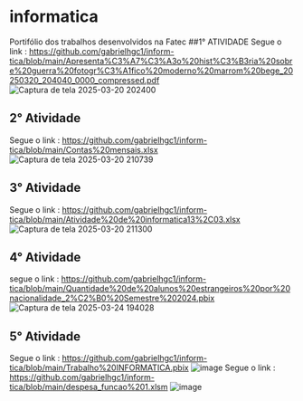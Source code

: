 # informatica
Portifólio  dos trabalhos desenvolvidos na Fatec 
##1° ATIVIDADE
Segue o link : https://github.com/gabrielhgc1/inform-tica/blob/main/Apresenta%C3%A7%C3%A3o%20hist%C3%B3ria%20sobre%20guerra%20fotogr%C3%A1fico%20moderno%20marrom%20bege_20250320_204040_0000_compressed.pdf
![Captura de tela 2025-03-20 202400](https://github.com/user-attachments/assets/301b7640-b38c-45d3-8726-83b045f16d24)
## 2° Atividade 
Segue o link : https://github.com/gabrielhgc1/inform-tica/blob/main/Contas%20mensais.xlsx 
![Captura de tela 2025-03-20 210739](https://github.com/user-attachments/assets/64b9ac5a-7bf5-4d56-b20a-cc500275e69f)
## 3° Atividade 
Segue o link : https://github.com/gabrielhgc1/inform-tica/blob/main/Atividade%20de%20informatica13%2C03.xlsx
![Captura de tela 2025-03-20 211300](https://github.com/user-attachments/assets/0d532bd1-ee8b-447d-bbe3-8332c6782665)
## 4° Atividade
segue o link : https://github.com/gabrielhgc1/inform-tica/blob/main/Quantidade%20de%20alunos%20estrangeiros%20por%20nacionalidade_2%C2%B0%20Semestre%202024.pbix
![Captura de tela 2025-03-24 194028](https://github.com/user-attachments/assets/af44b38f-e66f-44c6-8a5e-d8cda7ff21d3)
## 5° Atividade
Segue o link : https://github.com/gabrielhgc1/inform-tica/blob/main/Trabalho%20INFORMATICA.pbix
![image](https://github.com/user-attachments/assets/ea1aae87-5095-4882-9cd1-e549093ce5f0)
Segue o link : https://github.com/gabrielhgc1/inform-tica/blob/main/despesa_funcao%201.xlsm
![image](https://github.com/user-attachments/assets/d8c2e814-2afa-468d-9c2e-a6f6fbd4cf37)

